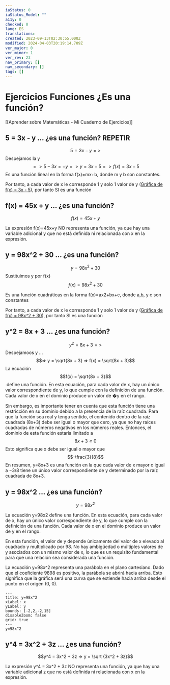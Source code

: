 ```yaml
---
iaStatus: 0
iaStatus_Model: ""
a11y: 0
checked: 0
lang: ES
translations: 
created: 2023-09-13T02:30:55.000Z
modified: 2024-04-03T20:19:14.709Z
ver_major: 0
ver_minor: 1
ver_rev: 23
nav_primary: []
nav_secondary: []
tags: []
---
```

# Ejercicios Funciones ¿Es una función?

[[Aprender sobre Matemáticas - Mi Cuaderno de Ejercicios]]

## 5 = 3x - y ... ¿es una función? REPETIR

$$5 = 3x - y =>$$
Despejamos la y $$=> 5 - 3x = -y => y = 3x - 5 => f(x) = 3x - 5 $$
Es una función lineal en la forma f(x)=mx+b, donde m y b son constantes.

Por tanto, a cada valor de x le corresponde 1 y solo 1 valor de y ([Gráfica de f(x) = 3x - 5](https://www.google.com/search?q=f%28x%29+%3D+3x+-+5&source=hp&ei=3YHHZPKuB8esqtsPsPGbmA4&iflsig=AD69kcEAAAAAZMeP7ZR9VVGVNBQX__v6oyAugvxB5lBC&ved=0ahUKEwiykcHq07iAAxVHlmoFHbD4BuMQ4dUDCAw&uact=5&oq=f%28x%29+%3D+3x+-+5&gs_lp=Egdnd3Mtd2l6Ig1mKHgpID0gM3ggLSA1MgUQABiABDIGEAAYFhgeMgYQABgWGB4yBhAAGBYYHjIGEAAYFhgeMgYQABgWGB4yBhAAGBYYHjIGEAAYFhgeMgYQABgWGB4yBhAAGBYYHkigB1C9AVi9AXABeACQAQCYAbsBoAG7AaoBAzAuMbgBA8gBAPgBAvgBAagCCsICDhAAGOoCGLQCGNkCGOUCwgIQEC4YAxiPARjqAhiMAxjlAg&sclient=gws-wiz)), por tanto SI es una función

## f(x) = 45x + y ... ¿es una función? 

 $$f(x) = 45x + y$$
 
La expresión f(x)=45x+y NO representa una función, ya que hay una variable adicional y que no está definida ni relacionada con x en la expresión. 
 

## y = 98x^2 + 30 ... ¿es una función? 

$$y = 98x^2 + 30$$
Sustituimos y por f(x) $$f(x) = 98x^2 + 30$$

Es una función cuadráticas en la forma f(x)=ax2+bx+c, donde a,b, y c son constantes

Por tanto, a cada valor de x le corresponde 1 y solo 1 valor de y ([Gráfica de f(x) = 98x^2 + 30](https://www.google.com/search?q=f%28x%29+%3D+98x%5E2+%2B+30&source=hp&ei=cYLHZP2LN-mpqtsP1tyYqAo&iflsig=AD69kcEAAAAAZMeQgQGO01Kik-G6JCYhPAvoCv_daDl0&ved=0ahUKEwi9iLqx1LiAAxXplGoFHVYuBqUQ4dUDCAw&uact=5&oq=f%28x%29+%3D+98x%5E2+%2B+30&gs_lp=Egdnd3Mtd2l6IhFmKHgpID0gOTh4XjIgKyAzMDIFEAAYogQyCBAAGIkFGKIEMgUQABiiBDIFEAAYogRI5AtQAFgAcAB4AJABAJgBgQKgAYECqgEDMi0xuAEDyAEA-AEC-AEB&sclient=gws-wiz)), por tanto SI es una función

## y^2 = 8x + 3 ... ¿es una función? 

$$y^2 = 8x + 3 =>$$
Despejamoos y ... $$=> y = \sqrt{8x + 3} => f(x) = \sqrt{8x + 3}$$
La ecuación $$f(x) = \sqrt{8x + 3}$$​
define una función. En esta ecuación, para cada valor de x, hay un único valor correspondiente de y, lo que cumple con la definición de una función. Cada valor de x en el dominio produce un valor de �y en el rango.

Sin embargo, es importante tener en cuenta que esta función tiene una restricción en su dominio debido a la presencia de la raíz cuadrada. Para que la función sea real y tenga sentido, el contenido dentro de la raíz cuadrada (8x+3) debe ser igual o mayor que cero, ya que no hay raíces cuadradas de números negativos en los números reales. Entonces, el dominio de esta función estaría limitado a $$8x+3≥0$$Esto significa que x debe ser igual o mayor que $$-\frac{3}{8}$$
En resumen, y=8x+3​ es una función en la que cada valor de x mayor o igual a −3/8​ tiene un único valor correspondiente de y determinado por la raíz cuadrada de 8x+3.


## y = 98x^2 ... ¿es una función? 

$$y = 98x^2$$

La ecuación y=98x2 define una función. En esta ecuación, para cada valor de x, hay un único valor correspondiente de y, lo que cumple con la definición de una función. Cada valor de x en el dominio produce un valor de y en el rango.

En esta función, el valor de y depende únicamente del valor de x elevado al cuadrado y multiplicado por 98. No hay ambigüedad o múltiples valores de y asociados con un mismo valor de x, lo que es un requisito fundamental para que una relación sea considerada una función.

La ecuación y=98x^2 representa una parábola en el plano cartesiano. Dado que el coeficiente 9898 es positivo, la parábola se abrirá hacia arriba. Esto significa que la gráfica será una curva que se extiende hacia arriba desde el punto en el origen (0, 0).


```functionplot
---
title: y=98x^2
xLabel: x
yLabel: y
bounds: [-2,2,-2,15]
disableZoom: false
grid: true
---
y=98x^2
```
## y^4 = 3x^2 + 3z ... ¿es una función? 

$$y^4 = 3x^2 + 3z => y = \sqrt {3x^2 + 3z}$$

La expresión y^4 = 3x^2 + 3z  NO representa una función, ya que hay una variable adicional z que no está definida ni relacionada con x en la expresión. 